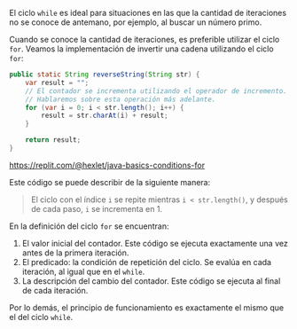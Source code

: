 El ciclo `while` es ideal para situaciones en las que la cantidad de iteraciones no se conoce de antemano, por ejemplo, al buscar un número primo.

Cuando se conoce la cantidad de iteraciones, es preferible utilizar el ciclo `for`. Veamos la implementación de invertir una cadena utilizando el ciclo `for`:

```java
public static String reverseString(String str) {
    var result = "";
    // El contador se incrementa utilizando el operador de incremento.
    // Hablaremos sobre esta operación más adelante.
    for (var i = 0; i < str.length(); i++) {
        result = str.charAt(i) + result;
    }

    return result;
}
```

https://replit.com/@hexlet/java-basics-conditions-for

Este código se puede describir de la siguiente manera:

> El ciclo con el índice `i` se repite mientras `i < str.length()`, y después de cada paso, `i` se incrementa en 1.

En la definición del ciclo `for` se encuentran:

1. El valor inicial del contador. Este código se ejecuta exactamente una vez antes de la primera iteración.
2. El predicado: la condición de repetición del ciclo. Se evalúa en cada iteración, al igual que en el `while`.
3. La descripción del cambio del contador. Este código se ejecuta al final de cada iteración.

Por lo demás, el principio de funcionamiento es exactamente el mismo que el del ciclo `while`.
